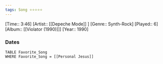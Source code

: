```yaml
---
tags: Song ⭐⭐⭐⭐⭐ 
---
```

[Time:: 3:46]
[Artist:: [[Depeche Mode]] ]
[Genre:: Synth-Rock]
[Played:: 6]
[Album:: [[Violator (1990)]]]
[Year:: 1990]
### Dates
````dataview
TABLE Favorite_Song
WHERE Favorite_Song = [[Personal Jesus]]
````